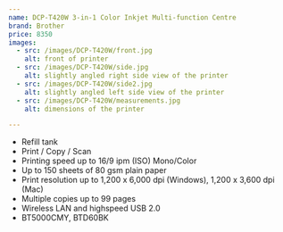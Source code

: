 ```yaml
---
name: DCP-T420W 3-in-1 Color Inkjet Multi-function Centre
brand: Brother
price: 8350
images:
  - src: /images/DCP-T420W/front.jpg
    alt: front of printer
  - src: /images/DCP-T420W/side.jpg
    alt: slightly angled right side view of the printer
  - src: /images/DCP-T420W/side2.jpg
    alt: slightly angled left side view of the printer
  - src: /images/DCP-T420W/measurements.jpg
    alt: dimensions of the printer

---
```


* Refill tank
* Print / Copy / Scan
* Printing speed up to 16/9 ipm (ISO) Mono/Color
* Up to 150 sheets of 80 gsm plain paper
* Print resolution up to 1,200 x 6,000 dpi (Windows), 1,200 x 3,600 dpi (Mac)
* Multiple copies up to 99 pages
* Wireless LAN and highspeed USB 2.0
* BT5000CMY, BTD60BK
